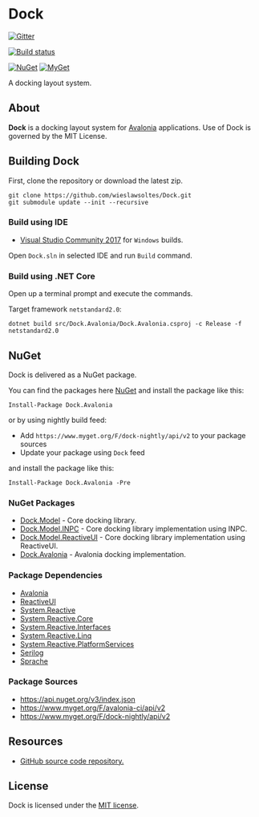 # Dock

[![Gitter](https://badges.gitter.im/wieslawsoltes/Dock.svg)](https://gitter.im/wieslawsoltes/Dock?utm_source=badge&utm_medium=badge&utm_campaign=pr-badge)

[![Build status](https://dev.azure.com/wieslawsoltes/GitHub/_apis/build/status/Sources/Dock)](https://dev.azure.com/wieslawsoltes/GitHub/_build/latest?definitionId=55)

[![NuGet](https://img.shields.io/nuget/v/Dock.Model.svg)](https://www.nuget.org/packages/Dock.Model)
[![MyGet](https://img.shields.io/myget/dock-nightly/vpre/Dock.Model.svg?label=myget)](https://www.myget.org/gallery/dock-nightly) 

A docking layout system.

## About

**Dock** is a docking layout system for [Avalonia](https://github.com/AvaloniaUI/Avalonia) applications. Use of Dock is governed by the MIT License.

## Building Dock

First, clone the repository or download the latest zip.
```
git clone https://github.com/wieslawsoltes/Dock.git
git submodule update --init --recursive
```

### Build using IDE

* [Visual Studio Community 2017](https://www.visualstudio.com/pl/vs/community/) for `Windows` builds.

Open `Dock.sln` in selected IDE and run `Build` command.

### Build using .NET Core

Open up a terminal prompt and execute the commands.

Target framework `netstandard2.0`:
```
dotnet build src/Dock.Avalonia/Dock.Avalonia.csproj -c Release -f netstandard2.0
```

## NuGet

Dock is delivered as a NuGet package.

You can find the packages here [NuGet](https://www.nuget.org/packages/Dock.Avalonia/) and install the package like this:

`Install-Package Dock.Avalonia`

or by using nightly build feed:
* Add `https://www.myget.org/F/dock-nightly/api/v2` to your package sources
* Update your package using `Dock` feed

and install the package like this:

`Install-Package Dock.Avalonia -Pre`

### NuGet Packages

* [Dock.Model](https://www.nuget.org/packages/Dock.Model/) - Core docking library.
* [Dock.Model.INPC](https://www.nuget.org/packages/Dock.Model.INPC/) - Core docking library implementation using INPC.
* [Dock.Model.ReactiveUI](https://www.nuget.org/packages/Dock.Model.ReactiveUI/) - Core docking library implementation using ReactiveUI.
* [Dock.Avalonia](https://www.nuget.org/packages/Dock.Avalonia/) - Avalonia docking implementation.

### Package Dependencies

* [Avalonia](https://www.nuget.org/packages/Avalonia/)
* [ReactiveUI](https://www.nuget.org/packages/ReactiveUI/)
* [System.Reactive](https://www.nuget.org/packages/System.Reactive/)
* [System.Reactive.Core](https://www.nuget.org/packages/System.Reactive.Core/)
* [System.Reactive.Interfaces](https://www.nuget.org/packages/System.Reactive.Interfaces/)
* [System.Reactive.Linq](https://www.nuget.org/packages/System.Reactive.Linq/)
* [System.Reactive.PlatformServices](https://www.nuget.org/packages/System.Reactive.PlatformServices/)
* [Serilog](https://www.nuget.org/packages/Serilog/)
* [Sprache](https://www.nuget.org/packages/Sprache/)

### Package Sources

* https://api.nuget.org/v3/index.json
* https://www.myget.org/F/avalonia-ci/api/v2
* https://www.myget.org/F/dock-nightly/api/v2

## Resources

* [GitHub source code repository.](https://github.com/wieslawsoltes/Dock)

## License

Dock is licensed under the [MIT license](LICENSE.TXT).
